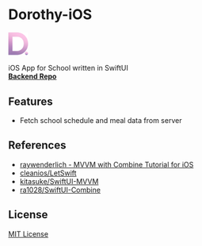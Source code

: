 # Dorothy-iOS
<img src="./Dorothy/Resources/Assets.xcassets/Logo/smallLogo.imageset/image@1x.png" width="40px">

iOS App for School written in SwiftUI  
[**Backend Repo**](https://github.com/DorothyHana/App/tree/develop/server)

## Features
* Fetch school schedule and meal data from server

## References
* [raywenderlich - MVVM with Combine Tutorial for iOS](https://www.raywenderlich.com/4161005-mvvm-with-combine-tutorial-for-ios)
* [cleanios/LetSwift](https://github.com/cleanios/LetSwift)
* [kitasuke/SwiftUI-MVVM](https://github.com/kitasuke/SwiftUI-MVVM)
* [ra1028/SwiftUI-Combine](https://github.com/ra1028/SwiftUI-Combine)

## License
[MIT License](https://adampritchard.mit-license.org)
